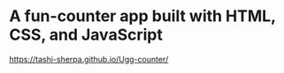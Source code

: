 # A fun-counter app built with HTML, CSS, and JavaScript

https://tashi-sherpa.github.io/Ugg-counter/

